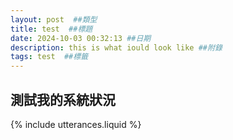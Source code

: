 ```yaml
---
layout: post  ##類型
title: test  ##標題
date: 2024-10-03 00:32:13 ##日期
description: this is what iould look like ##附錄
tags: test  ##標籤
---
```


## 測試我的系統狀況


{% include utterances.liquid %}